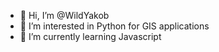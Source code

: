 - 👋 Hi, I’m @WildYakob
- 👀 I’m interested in Python for GIS applications
- 🌱 I’m currently learning Javascript

<!---
WildYakob/WildYakob is a ✨ special ✨ repository because its `README.md` (this file) appears on your GitHub profile.
You can click the Preview link to take a look at your changes.
--->
